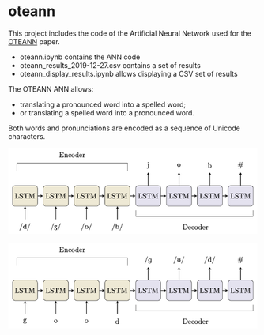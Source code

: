 # oteann
This project includes the code of the Artificial Neural Network used for the [OTEANN](https://arxiv.org/abs/1912.13321) paper. 
* oteann.ipynb contains the ANN code
* oteann_results_2019-12-27.csv contains a set of results
* oteann_display_results.ipynb allows displaying a CSV set of results

The OTEANN ANN allows:
* translating a pronounced word into a spelled word;
* or translating a spelled word into a pronounced word.

Both words and pronunciations are encoded as a sequence of Unicode characters.

![](oteann-writing.png?raw=true)

![](oteann-reading.png?raw=true)
